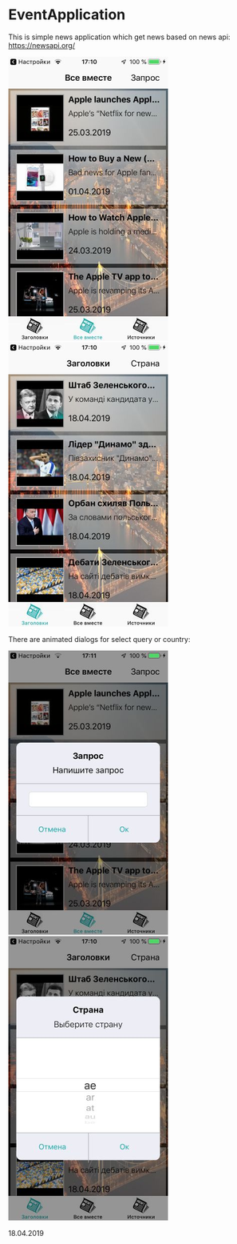 # EventApplication

This is simple news application which get news based on news api: https://newsapi.org/

![alt text](https://github.com/Icar05/EventApplication/blob/master/iOSNewsEverything.jpg)    ![alt text](https://github.com/Icar05/EventApplication/blob/master/iOSNewsHeaders.jpg)


There are animated dialogs for select query or country:

![alt text](https://github.com/Icar05/EventApplication/blob/master/iOSNewsQuery.jpg)   ![alt text](https://github.com/Icar05/EventApplication/blob/master/iOSNewsSelect.jpg) 

18.04.2019
